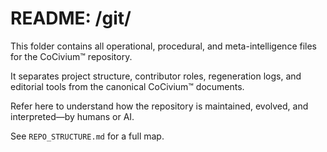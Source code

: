 # README: /git/

This folder contains all operational, procedural, and meta-intelligence files for the CoCivium™ repository.

It separates project structure, contributor roles, regeneration logs, and editorial tools from the canonical CoCivium™ documents.

Refer here to understand how the repository is maintained, evolved, and interpreted—by humans or AI.

See `REPO_STRUCTURE.md` for a full map.


